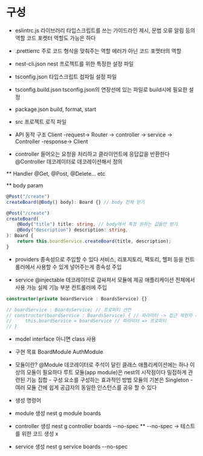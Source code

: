 # 구성
- eslintrc.js
라이브러리 
타입스크립트를 쓰는 가이드라인 제시, 문법 오류 알림 등의 역할
코드 포켓터 역할도 가능은 하다

- .prettierrc
주로 코드 형식을 맞춰주는 역할
에러가 아닌 코드 포멧터의 역할

- nest-cli.json
nest 프로젝트를 위한 특정한 설정 파일

- tsconfig.json
타입스크립트 컴파일 설정 파일

- tsconfig.build.json
tsconfig.json의 연장선에 있는 파일로 build시에 필요한 설정

- package.json
build, format, start 

- src
프로젝트 로직 파일 

- API 동작 구조
Client -request-> Router -> controller -> service -> Controller -response-> Client

* controller
들어오는 요청을 처리하고 클라이언트에 응답값을 반환한다
@Controller 데코레이터로 데코레이션해서 정의

** Handler
@Get, @Post, @Delete... etc

** body param
``` ts
@Post("/create")
createBoard(@Body() body): Board {} // body 전체 받기

@Post("/create")
createBoard(
    @Body("title") title: string, // body에서 특정 원하는 값들만 받기
    @Body("description") description: string, 
): Board {
    return this.boardService.createBoard(title, description);
}
```

* providers
종속성으로 주입할 수 있다
서비스, 리포지토리, 팩토리, 헬퍼 등을 컨트롤러에서 사용할 수 있게 넣어주는게 종속성 주입

* service
@injectable 데코레이터로 감싸져서 모듈에 제공
애플리케이션 전체에서 사용 가능
실제 기능 부분
컨트롤러에 주입 
``` ts
constructor(private boardService : BoardsService) {}

// boardService : BoardsService; // 프로퍼티 선언
// constructor(boardService : BoardsService) { // 파라미터 -> 접근 제한자 사용시 암묵적으로 클래스 프로퍼티
//     this.boardService = boardService // 파라미터 => 프로퍼티
// }
```

* model
interface 아니면 class 사용

- 구현 목표
BoardModule
AuthModule

- 모듈이란?
@Module 데코레이터로 주석이 달린 클래스
애플리케이션에는 하나 이상의 모듈이 필요하다
루트 모듈(app module)은 nest의 시작점이다
밀접하게 관련된 기능 집합 - 구성 요소를 구성하는 효과적인 방법
모듈의 기본은 Singleton - 여러 모듈 간에 쉽게 공급자의 동일한 인스턴스를 공유 할 수 있다

- 생성 명령어
* module 생성
nest g module boards

* controller 생성
nest g controller boards --no-spec
** --no-spec -> 테스트를 위한 코드 생성 x

* service 생성
nest g service boards --no-spec